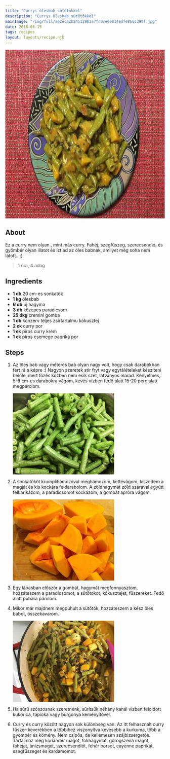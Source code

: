 ```yaml
---
title: "Currys ölesbab sütőtökkel"
description: "Currys ölesbab sütőtökkel"
mainImage: "/img/full/ae2eca2b24512982a7fc07e60814edfe866c390f.jpg"
date: 2018-06-15
tags: recipes
layout: layouts/recipe.njk
---
```

                            
<p align="center"><a href="https://cookpad.com/hu/receptek/5178724-currys-olesbab-sutotokkel" rel="Recipe source page"><img width="751" height="532" src="/img/full/ae2eca2b24512982a7fc07e60814edfe866c390f.jpg"/></a></p>

## About
<p class="mb-sm">Ez a curry nem olyan , mint más curry.  Fahéj, szegfűszeg, szerecsendió, és gyömbér olyan illatot és ízt ad az öles babnak, amilyet még soha nem látott...:)</p>

> 1 óra, 4 adag 

## Ingredients
* **1 db** 20 cm-es sonkatök
* **1 kg** ölesbab
* **6 db** uj hagyma
* **3 db** közepes paradicsom
* **25 dkg** cremini gomba
* **1 db** konzerv teljes zsirtartalmu kókusztej
* **2 ek** curry por
* **1 ek** piros curry krém
* **1 ek** piros csemege paprika por

## Steps

1. Az öles bab vagy méteres bab olyan nagy volt, hogy csak darabokban fért rá a képre :) Nagyon szeretek stir fryt vagy egytálételeket készíteni belőle, mert főzés közben nem esik szét, látványos marad. Kényelmes, 5-6 cm-es darabokra vágom, kevés vízben fedő alatt 15-20 perc alatt megpárolom.
 
    <p><img width="320" height="256" align="left" src="/img/full/97216bbe316d306c04fef633d5b619a87e3fb206.jpg"/></p><div style="clear: both"/>

2. A sonkatököt krumplihámozóval meghámozom, kettévágom, kiszedem a magját és kis kockára feldarabolom. A zöldhagymát zöld szárával együtt felkarikázom, a paradicsomot kockázom, a gombát apróra vágom.
 
    <p><img width="320" height="256" align="left" src="/img/full/20b591dc8e3f7e2c7b43862ab1c0b4d0bb1233e2.jpg"/></p><div style="clear: both"/>

3. Egy lábasban előszór a gombát, hagymát megfonnyasztom, hozzáteszem a paradicsomot, a sütőtokot, kókusztejet, fűszereket. Fedő alatt puhára párolom.
 
    <div style="clear: both"/>

4. Mikor már majdnem megpuhult a sütőtök, hozzáteszem a kész öles babot, összekavarom.
 
    <p><img width="320" height="256" align="left" src="/img/full/63b7a119acc54e620166e7015332cff855ab7a74.jpg"/></p><div style="clear: both"/>

5. Ha sűrű szószosnak szeretnénk, sűrítsük néhány kanál vízben feloldott kukorica, tápioka vagy burgonya keményítővel.
 
    <div style="clear: both"/>

6. Curry és curry között nagyon sok különbség van. Az itt felhasznált curry fűszer-keverékben a többihez viszonyítva kevesebb a kurkuma, több a gyömbér és kömény. Nem csípős, de kellemesen szájbizsergetős. Tartalmaz még koriander magot, fokhagymát, görögszéna magot, fahéjat, ánizsmagot, szerecsendiót, fehér borsot, cayenne paprikát, szegfűszeget és kardamomot.
 
    <div style="clear: both"/>

